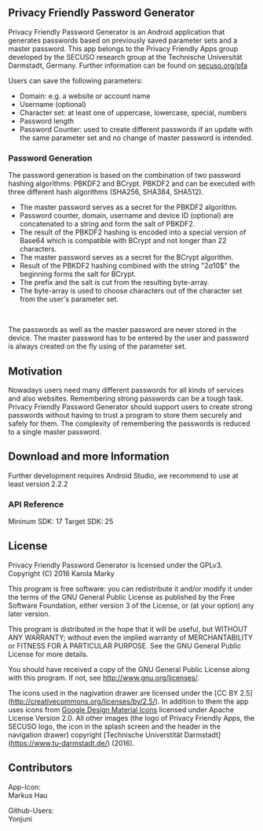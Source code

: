 ## Privacy Friendly Password Generator

Privacy Friendly Password Generator is an Android application that generates passwords based on previously saved parameter sets and a master password.
This app belongs to the Privacy Friendly Apps group developed by the SECUSO research group at the Technische Universität Darmstadt, Germany. Further information can be found on [secuso.org/pfa](https://secuso.org/pfa)<br />

Users can save the following parameters: <br />
* Domain: e.g. a website or account name 
* Username (optional) 
* Character set: at least one of uppercase, lowercase, special, numbers
* Password length
* Password Counter: used to create different passwords if an update with the same parameter set and no change of master password is intended.  <br />

### Password Generation

The password generation is based on the combination of two password hashing algorithms: PBKDF2 and BCrypt. PBKDF2 and can be executed with three different hash algorithms (SHA256, SHA384, SHA512). <br />
* The master password serves as a secret for the PBKDF2 algorithm.
* Password counter, domain, username and device ID (optional) are concatenated to a string and form the salt of PBKDF2. 
* The result of the PBKDF2 hashing is encoded into a special version of Base64 which is compatible with BCrypt and not longer than 22 characters.
* The master password serves as a secret for the BCrypt algorithm.
* Result of the PBKDF2 hashing combined with the string "$2a$10$" the beginning forms the salt for BCrypt.
* The prefix and the salt is cut from the resulting byte-array.
* The byte-array is used to choose characters out of the character set from the user's parameter set. 
<br />

The passwords as well as the master password are never stored in the device. The master password has to be entered by the user and password is always created on the fly using of the parameter set. 

## Motivation

Nowadays users need many different passwords for all kinds of services and also websites. Remembering strong passwords can be a tough task.  <br />
Privacy Friendly Password Generator should support users to create strong passwords without having to trust a program to store them securely and safely for them. The complexity of remembering the passwords is reduced to a single master password. 

## Download and more Information

Further development requires Android Studio, we recommend to use at least version 2.2.2
 
### API Reference

Mininum SDK: 17
Target SDK: 25 

## License

Privacy Friendly Password Generator is licensed under the GPLv3.
Copyright (C) 2016  Karola Marky

This program is free software: you can redistribute it and/or modify
it under the terms of the GNU General Public License as published by
the Free Software Foundation, either version 3 of the License, or
(at your option) any later version.

This program is distributed in the hope that it will be useful,
but WITHOUT ANY WARRANTY; without even the implied warranty of
MERCHANTABILITY or FITNESS FOR A PARTICULAR PURPOSE.  See the
GNU General Public License for more details.

You should have received a copy of the GNU General Public License
along with this program. If not, see <http://www.gnu.org/licenses/>.

The icons used in the nagivation drawer are licensed under the [CC BY 2.5] (http://creativecommons.org/licenses/by/2.5/). In addition to them the app uses icons from [Google Design Material Icons](https://design.google.com/icons/index.html) licensed under Apache License Version 2.0. All other images (the logo of Privacy Friendly Apps, the SECUSO logo, the icon in the splash screen and the header in the navigation drawer) copyright [Technische Universtität Darmstadt] (https://www.tu-darmstadt.de/) (2016).

## Contributors

App-Icon: <br />
Markus Hau<br />

Github-Users: <br />
Yonjuni





